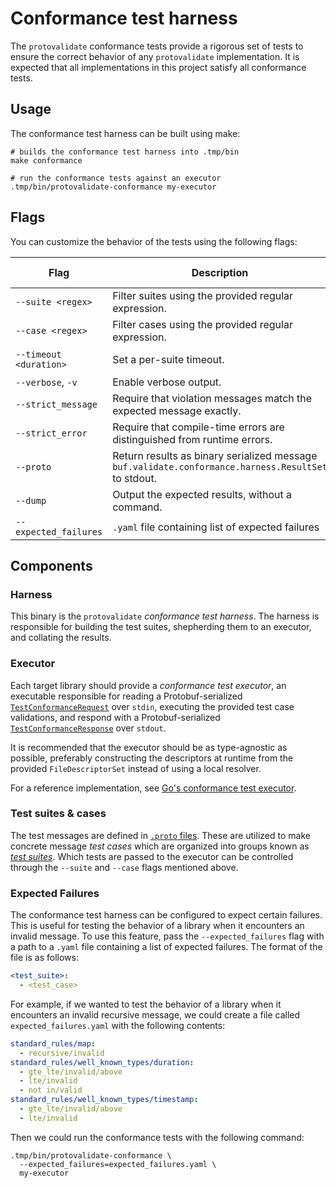 # Conformance test harness

The `protovalidate` conformance tests provide a rigorous set of tests to ensure
the correct behavior of any `protovalidate` implementation. It is expected that
all implementations in this project satisfy all conformance tests.

## Usage

The conformance test harness can be built using make:

```shell
# builds the conformance test harness into .tmp/bin
make conformance

# run the conformance tests against an executor
.tmp/bin/protovalidate-conformance my-executor
```

## Flags

You can customize the behavior of the tests using the following flags:

| Flag                   | Description                                                                                         | Default Value |
|------------------------|-----------------------------------------------------------------------------------------------------|---------------|
| `--suite <regex>`      | Filter suites using the provided regular expression.                                                | None          |
| `--case <regex>`       | Filter cases using the provided regular expression.                                                 | None          |
| `--timeout <duration>` | Set a per-suite timeout.                                                                            | 5 seconds     |
| `--verbose`, `-v`      | Enable verbose output.                                                                              | `false`       |
| `--strict_message`     | Require that violation messages match the expected message exactly.                                 | `false`       |
| `--strict_error`       | Require that compile-time errors are distinguished from runtime errors.                             | `false`       |
| `--proto`              | Return results as binary serialized message `buf.validate.conformance.harness.ResultSet` to stdout. | `false`       |
| `--dump`               | Output the expected results, without a command.                                                     | `false`       |
| `--expected_failures`  | `.yaml` file containing list of expected failures                                                   | None          |

## Components

### Harness

This binary is the `protovalidate` _conformance test harness_. The harness is
responsible for building the test suites, shepherding them to an executor, and
collating the results.

### Executor

Each target library should provide a _conformance test executor_, an executable
responsible for reading a
Protobuf-serialized [`TestConformanceRequest`][harness-proto] over
`stdin`, executing the provided test case validations, and respond with a
Protobuf-serialized [`TestConformanceResponse`][harness-proto] over `stdout`.

It is recommended that the executor should be as type-agnostic as possible,
preferably constructing the descriptors at runtime from the provided
`FileDescriptorSet` instead of using a local resolver.

For a reference implementation, see [Go's conformance test executor][pv-go].

### Test suites & cases

The test messages are defined in [`.proto` files][cases-proto]. These are
utilized to make concrete message _test cases_ which are organized into groups
known as [_test suites_][suites]. Which tests are passed to the executor can be
controlled through the `--suite` and `--case` flags mentioned above.

### Expected Failures

The conformance test harness can be configured to expect certain failures. This
is useful for testing the behavior of a library when it encounters an invalid
message. To use this feature, pass the `--expected_failures` flag with a path to
a `.yaml` file containing a list of expected failures. The format of the file is
as follows:

```yaml
<test_suite>:
  - <test_case>
```

For example, if we wanted to test the behavior of a library when it encounters
an invalid recursive message, we could create a file
called `expected_failures.yaml` with the following contents:

```yaml
standard_rules/map:
  - recursive/invalid
standard_rules/well_known_types/duration:
  - gte_lte/invalid/above
  - lte/invalid
  - not in/valid
standard_rules/well_known_types/timestamp:
  - gte_lte/invalid/above
  - lte/invalid
```

Then we could run the conformance tests with the following command:

```shell
.tmp/bin/protovalidate-conformance \
  --expected_failures=expected_failures.yaml \
  my-executor
```

[harness-proto]: /proto/protovalidate-testing/buf/validate/conformance/harness/harness.proto
[cases-proto]: /proto/protovalidate-testing/buf/validate/conformance/cases
[suites]: /tools/protovalidate-conformance/internal/cases
[pv-go]: https://github.com/bufbuild/protovalidate-go/tree/main/internal/cmd/protovalidate-conformance-go
